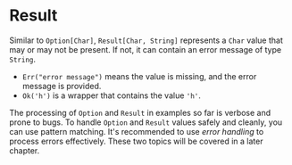# Result

Similar to `Option[Char]`, `Result[Char, String]` represents a `Char` value that may or may not be present. If not, it can contain an error message of type `String`.

- `Err("error message")` means the value is missing, and the error message is provided.
- `Ok('h')` is a wrapper that contains the value `'h'`.

The processing of `Option` and `Result` in examples so far is verbose and prone to bugs. To handle `Option` and `Result` values safely and cleanly, you can use pattern matching. It's recommended to use *error handling* to process errors effectively. These two topics will be covered in a later chapter.

